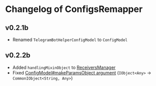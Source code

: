 # Changelog of ConfigsRemapper

## v0.2.1b

* Renamed `TelegramBotHelperConfigModel` to `ConfigModel`

## v0.2.2b

* Added `handlingMixinObject` to [ReceiversManager](src/main/kotlin/com/github/insanusmokrassar/ConfigsRemapper/ReceiversManager.kt)
* Fixed [ConfigModel#makeParamsObject argument](src/main/kotlin/com/github/insanusmokrassar/ConfigsRemapper/ConfigModel.kt#33) (`IObject<Any>` -> `CommonIObject<String, Any>`)
